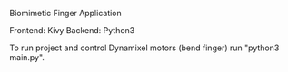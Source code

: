 Biomimetic Finger Application

Frontend: Kivy
Backend: Python3

To run project and control Dynamixel motors (bend finger) run "python3 main.py".
